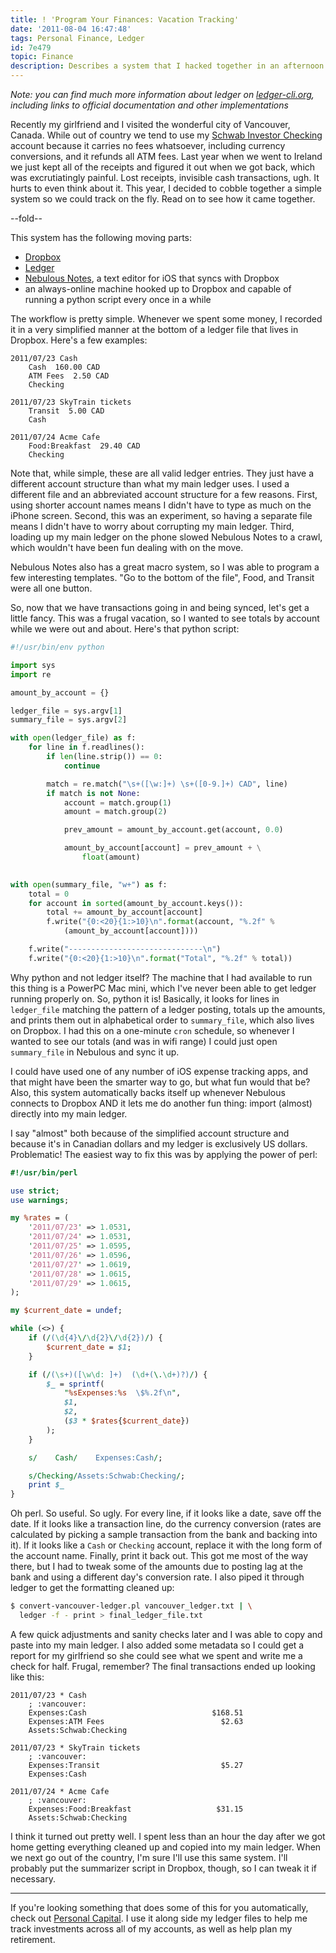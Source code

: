 ```yaml
---
title: ! 'Program Your Finances: Vacation Tracking'
date: '2011-08-04 16:47:48'
tags: Personal Finance, Ledger
id: 7e479
topic: Finance
description: Describes a system that I hacked together in an afternoon before a recent vacation that let me keep track of vacation finances on the fly without a laptop.
---
```


*Note: you can find much more information about ledger on [ledger-cli.org](http://ledger-cli.org), including links to official documentation and other implementations*

Recently my girlfriend and I visited the wonderful city of Vancouver, Canada. While out of country we tend to use my [Schwab Investor Checking][schwab] account because it carries no fees whatsoever, including currency conversions, and it refunds all ATM fees. Last year when we went to Ireland we just kept all of the receipts and figured it out when we got back, which was excrutiatingly painful. Lost receipts, invisible cash transactions, ugh. It hurts to even think about it. This year, I decided to cobble together a simple system so we could track on the fly. Read on to see how it came together.

[schwab]: http://www.schwab.com/public/schwab/banking_lending/checking

--fold--

This system has the following moving parts:

 * [Dropbox][]
 * [Ledger][]
 * [Nebulous Notes][], a text editor for iOS that syncs with Dropbox
 * an always-online machine hooked up to Dropbox and capable of running a python script every once in a while
 
The workflow is pretty simple. Whenever we spent some money, I recorded it in a very simplified manner at the bottom of a ledger file that lives in Dropbox. Here's a few examples:

```text
2011/07/23 Cash
    Cash  160.00 CAD
    ATM Fees  2.50 CAD
    Checking

2011/07/23 SkyTrain tickets
    Transit  5.00 CAD
    Cash

2011/07/24 Acme Cafe
    Food:Breakfast  29.40 CAD
    Checking
```
    
Note that, while simple, these are all valid ledger entries. They just have a different account structure than what my main ledger uses. I used a different file and an abbreviated account structure for a few reasons. First, using shorter account names means I didn't have to type as much on the iPhone screen. Second, this was an experiment, so having a separate file means I didn't have to worry about corrupting my main ledger. Third, loading up my main ledger on the phone slowed Nebulous Notes to a crawl, which wouldn't have been fun dealing with on the move.

Nebulous Notes also has a great macro system, so I was able to program a few interesting templates. "Go to the bottom of the file", Food, and Transit were all one button.

So, now that we have transactions going in and being synced, let's get a little fancy. This was a frugal vacation, so I wanted to see totals by account while we were out and about. Here's that python script:

```python
#!/usr/bin/env python

import sys
import re

amount_by_account = {}

ledger_file = sys.argv[1]
summary_file = sys.argv[2]

with open(ledger_file) as f:
    for line in f.readlines():
        if len(line.strip()) == 0:
            continue

        match = re.match("\s+([\w:]+) \s+([0-9.]+) CAD", line)
        if match is not None:
            account = match.group(1)
            amount = match.group(2)

            prev_amount = amount_by_account.get(account, 0.0)

            amount_by_account[account] = prev_amount + \
                float(amount)
            

with open(summary_file, "w+") as f:
    total = 0
    for account in sorted(amount_by_account.keys()):
        total += amount_by_account[account]
        f.write("{0:<20}{1:>10}\n".format(account, "%.2f" %
            (amount_by_account[account])))

    f.write("------------------------------\n")
    f.write("{0:<20}{1:>10}\n".format("Total", "%.2f" % total))
```

Why python and not ledger itself? The machine that I had available to run this thing is a PowerPC Mac mini, which I've never been able to get ledger running properly on. So, python it is! Basically, it looks for lines in `ledger_file` matching the pattern of a ledger posting, totals up the amounts, and prints them out in alphabetical order to `summary_file`, which also lives on Dropbox. I had this on a one-minute `cron` schedule, so whenever I wanted to see our totals (and was in wifi range) I could just open `summary_file` in Nebulous and sync it up.

I could have used one of any number of iOS expense tracking apps, and that might have been the smarter way to go, but what fun would that be? Also, this system automatically backs itself up whenever Nebulous connects to Dropbox AND it lets me do another fun thing: import (almost) directly into my main ledger.

I say "almost" both because of the simplified account structure and because it's in Canadian dollars and my ledger is exclusively US dollars. Problematic! The easiest way to fix this was by applying the power of perl:

```perl
#!/usr/bin/perl

use strict;
use warnings;

my %rates = (
    '2011/07/23' => 1.0531,
    '2011/07/24' => 1.0531,
    '2011/07/25' => 1.0595,
    '2011/07/26' => 1.0596,
    '2011/07/27' => 1.0619,
    '2011/07/28' => 1.0615,
    '2011/07/29' => 1.0615,
);

my $current_date = undef;

while (<>) {
    if (/(\d{4}\/\d{2}\/\d{2})/) {
        $current_date = $1;
    }

    if (/(\s+)([\w\d: ]+)  (\d+(\.\d+)?)/) {
        $_ = sprintf(
            "%sExpenses:%s  \$%.2f\n",
            $1,
            $2,
            ($3 * $rates{$current_date})
        );
    }

    s/    Cash/    Expenses:Cash/;

    s/Checking/Assets:Schwab:Checking/;
    print $_
}
```
    
Oh perl. So useful. So ugly. For every line, if it looks like a date, save off the date. If it looks like a transaction line, do the currency conversion (rates are calculated by picking a sample transaction from the bank and backing into it). If it looks like a `Cash` or `Checking` account, replace it with the long form of the account name. Finally, print it back out. This got me most of the way there, but I had to tweak some of the amounts due to posting lag at the bank and using a different day's conversion rate. I also piped it through ledger to get the formatting cleaned up:

```bash
$ convert-vancouver-ledger.pl vancouver_ledger.txt | \
  ledger -f - print > final_ledger_file.txt
```

A few quick adjustments and sanity checks later and I was able to copy and paste into my main ledger. I also added some metadata so I could get a report for my girlfriend so she could see what we spent and write me a check for half. Frugal, remember? The final transactions ended up looking like this:

```text
2011/07/23 * Cash
    ; :vancouver:
    Expenses:Cash                            $168.51
    Expenses:ATM Fees                          $2.63
    Assets:Schwab:Checking

2011/07/23 * SkyTrain tickets
    ; :vancouver:
    Expenses:Transit                           $5.27
    Expenses:Cash

2011/07/24 * Acme Cafe
    ; :vancouver:
    Expenses:Food:Breakfast                   $31.15
    Assets:Schwab:Checking
```

I think it turned out pretty well. I spent less than an hour the day after we got home getting everything cleaned up and copied into my main ledger. When we next go out of the country, I'm sure I'll use this same system. I'll probably put the summarizer script in Dropbox, though, so I can tweak it if necessary.

[Dropbox]: http://www.dropbox.com
[Ledger]: http://www.ledger-cli.org
[Nebulous Notes]: http://nebulousapps.net/notes.html

---

If you're looking something that does some of this for you automatically, check out <a href="https://track.flexlinkspro.com/a.ashx?foid=1103501.2107475&foc=1&fot=9999&fos=1" rel="nofollow" target="_blank" >Personal Capital</a>. I use it along side my ledger files to help me track investments across all of my accounts, as well as help plan my retirement.

<img src="https://track.flexlinkspro.com/i.ashx?foid=1103501.2107475&fot=9999&foc=1&fos=1" border="0" width="0" height="0" style="opacity: 0;"/>
